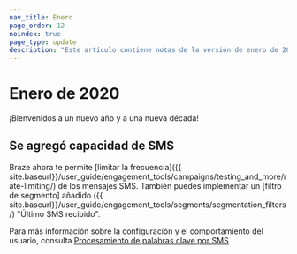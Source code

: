 ```yaml
---
nav_title: Enero
page_order: 12
noindex: true
page_type: update
description: "Este artículo contiene notas de la versión de enero de 2020."
---
```

# Enero de 2020

¡Bienvenidos a un nuevo año y a una nueva década! 

## Se agregó capacidad de SMS

Braze ahora te permite [limitar la frecuencia]({{ site.baseurl}}/user_guide/engagement_tools/campaigns/testing_and_more/rate-limiting/) de los mensajes SMS. También puedes implementar un [filtro de segmento] añadido ({{ site.baseurl}}/user_guide/engagement_tools/segments/segmentation_filters/) "Último SMS recibido".

Para más información sobre la configuración y el comportamiento del usuario, consulta [Procesamiento de palabras clave por SMS](/docs/user_guide/message_building_by_channel/sms/keywords/)
